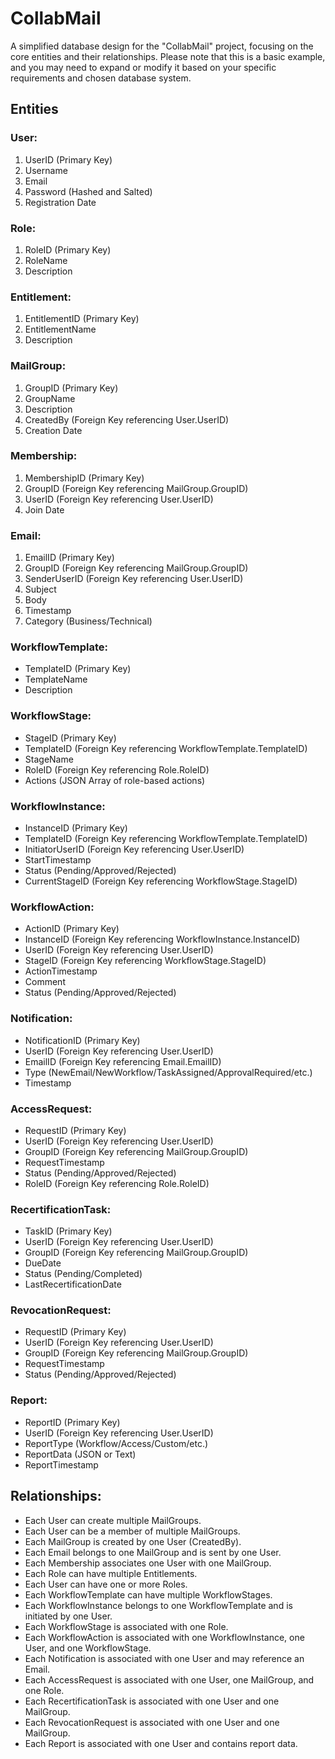 # CollabMail
A simplified database design for the "CollabMail" project, focusing on the core entities and their relationships. Please note that this is a basic example, and you may need to expand or modify it based on your specific requirements and chosen database system.

## Entities
### User:

1. UserID (Primary Key)
2. Username
3. Email
4. Password (Hashed and Salted)
5. Registration Date

### Role:

1. RoleID (Primary Key)
2. RoleName
3. Description

### Entitlement:

1. EntitlementID (Primary Key)
2. EntitlementName
3. Description

### MailGroup:

1. GroupID (Primary Key)
2. GroupName
3. Description
4. CreatedBy (Foreign Key referencing User.UserID)
5. Creation Date

### Membership:

1. MembershipID (Primary Key)
2. GroupID (Foreign Key referencing MailGroup.GroupID)
3. UserID (Foreign Key referencing User.UserID)
4. Join Date

### Email:

1. EmailID (Primary Key)
2. GroupID (Foreign Key referencing MailGroup.GroupID)
3. SenderUserID (Foreign Key referencing User.UserID)
4. Subject
5. Body
6. Timestamp
7. Category (Business/Technical)

### WorkflowTemplate:

- TemplateID (Primary Key)
- TemplateName
- Description

### WorkflowStage:

- StageID (Primary Key)
- TemplateID (Foreign Key referencing WorkflowTemplate.TemplateID)
- StageName
- RoleID (Foreign Key referencing Role.RoleID)
- Actions (JSON Array of role-based actions)

### WorkflowInstance:

- InstanceID (Primary Key)
- TemplateID (Foreign Key referencing WorkflowTemplate.TemplateID)
- InitiatorUserID (Foreign Key referencing User.UserID)
- StartTimestamp
- Status (Pending/Approved/Rejected)
- CurrentStageID (Foreign Key referencing WorkflowStage.StageID)

### WorkflowAction:

- ActionID (Primary Key)
- InstanceID (Foreign Key referencing WorkflowInstance.InstanceID)
- UserID (Foreign Key referencing User.UserID)
- StageID (Foreign Key referencing WorkflowStage.StageID)
- ActionTimestamp
- Comment
- Status (Pending/Approved/Rejected)

### Notification:

- NotificationID (Primary Key)
- UserID (Foreign Key referencing User.UserID)
- EmailID (Foreign Key referencing Email.EmailID)
- Type (NewEmail/NewWorkflow/TaskAssigned/ApprovalRequired/etc.)
- Timestamp

### AccessRequest:

- RequestID (Primary Key)
- UserID (Foreign Key referencing User.UserID)
- GroupID (Foreign Key referencing MailGroup.GroupID)
- RequestTimestamp
- Status (Pending/Approved/Rejected)
- RoleID (Foreign Key referencing Role.RoleID)

### RecertificationTask:

- TaskID (Primary Key)
- UserID (Foreign Key referencing User.UserID)
- GroupID (Foreign Key referencing MailGroup.GroupID)
- DueDate
- Status (Pending/Completed)
- LastRecertificationDate

### RevocationRequest:

- RequestID (Primary Key)
- UserID (Foreign Key referencing User.UserID)
- GroupID (Foreign Key referencing MailGroup.GroupID)
- RequestTimestamp
- Status (Pending/Approved/Rejected)

### Report:

- ReportID (Primary Key)
- UserID (Foreign Key referencing User.UserID)
- ReportType (Workflow/Access/Custom/etc.)
- ReportData (JSON or Text)
- ReportTimestamp

## Relationships:

- Each User can create multiple MailGroups.
- Each User can be a member of multiple MailGroups.
- Each MailGroup is created by one User (CreatedBy).
- Each Email belongs to one MailGroup and is sent by one User.
- Each Membership associates one User with one MailGroup.
- Each Role can have multiple Entitlements.
- Each User can have one or more Roles.
- Each WorkflowTemplate can have multiple WorkflowStages.
- Each WorkflowInstance belongs to one WorkflowTemplate and is initiated by one User.
- Each WorkflowStage is associated with one Role.
- Each WorkflowAction is associated with one WorkflowInstance, one User, and one WorkflowStage.
- Each Notification is associated with one User and may reference an Email.
- Each AccessRequest is associated with one User, one MailGroup, and one Role.
- Each RecertificationTask is associated with one User and one MailGroup.
- Each RevocationRequest is associated with one User and one MailGroup.
- Each Report is associated with one User and contains report data.
